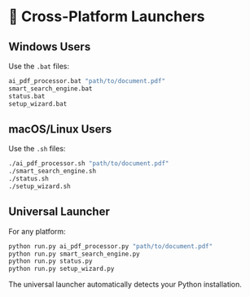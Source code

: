 
# 🚀 Cross-Platform Launchers

## Windows Users
Use the `.bat` files:
```cmd
ai_pdf_processor.bat "path/to/document.pdf"
smart_search_engine.bat
status.bat
setup_wizard.bat
```

## macOS/Linux Users  
Use the `.sh` files:
```bash
./ai_pdf_processor.sh "path/to/document.pdf"
./smart_search_engine.sh
./status.sh
./setup_wizard.sh
```

## Universal Launcher
For any platform:
```bash
python run.py ai_pdf_processor.py "path/to/document.pdf"
python run.py smart_search_engine.py
python run.py status.py
python run.py setup_wizard.py
```

The universal launcher automatically detects your Python installation.

